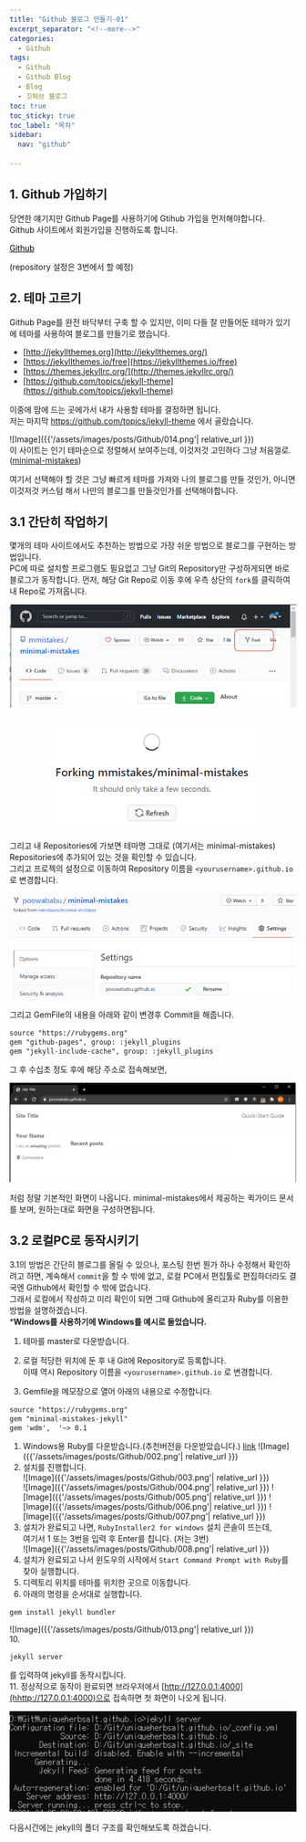 ```yaml
---
title: "Github 블로그 만들기-01"
excerpt_separator: "<!--more-->"
categories:
  - Github
tags:
  - Github
  - Github Blog
  - Blog
  - 깃허브 블로그
toc: true
toc_sticky: true
toc_label: "목차"
sidebar:
  nav: "github"

---
```

<style>
.portfolio-link, .portfolio-link:hover {color: #000;}
</style>

<script src="https://ajax.googleapis.com/ajax/libs/jquery/3.2.1/jquery.min.js"></script>   
<link href="//maxcdn.bootstrapcdn.com/font-awesome/4.2.0/css/font-awesome.min.css" rel="stylesheet">

## 1. Github 가입하기
당연한 얘기지만 Github Page를 사용하기에 Gtihub 가입을 먼저해야합니다.  
Github 사이트에서 회원가입을 진행하도록 합니다.
<div class="container-fluid">
  <div class="row-fluid">
    <div class="col-md-2 col-md-offset-4">
      <a href="https://github.com" class="portfolio-link" data-toggle="modal">
        <i class="fa fa-github fa-3x"></i>
        <p>Github</p>
      </a>
    </div>
  </div>
</div>
  
(repository 설정은 3번에서 할 예정)
  
  
## 2. 테마 고르기
Github Page를 완전 바닥부터 구축 할 수 있지만, 이미 다들 잘 만들어둔 테마가 있기에 테마를 사용하여 블로그를 만들기로 했습니다.  
* [http://jekyllthemes.org](http://jekyllthemes.org/)
* [https://jekyllthemes.io/free](https://jekyllthemes.io/free)
* [https://themes.jekyllrc.org/](http://themes.jekyllrc.org/)
* [https://github.com/topics/jekyll-theme](https://github.com/topics/jekyll-theme)

이중에 맘에 드는 곳에가서 내가 사용할 테마를 결정하면 됩니다.  
저는 마지막 https://github.com/topics/jekyll-theme 에서 골랐습니다.  
  
![Image]({{'/assets/images/posts/Github/014.png'| relative_url }})  
이 사이트는 인기 테마순으로 정렬해서 보여주는데, 이것저것 고민하다 그냥 처음껄로.([minimal-mistakes](https://github.com/mmistakes/minimal-mistakes))

여기서 선택해야 할 것은 그냥 빠르게 테마를 가져와 나의 블로그를 만들 것인가, 아니면 이것저것 커스텀 해서 나만의 블로그를 만들것인가를 선택해야합니다.

## 3.1 간단히 작업하기
몇개의 테마 사이트에서도 추천하는 방법으로 가장 쉬운 방법으로 블로그를 구현하는 방법입니다.  
PC에 따로 설치할 프로그램도 필요없고 그냥 Git의 Repository만 구성하게되면 바로 블로그가 동작합니다.
먼저, 해당 Git Repo로 이동 후에 우측 상단의 `fork`를 클릭하여 내 Repo로 가져옵니다.  

<p align="center">
<img src="/assets/images/posts/Github/015.png">
</p>
<p align="center">
<img src="/assets/images/posts/Github/016.png">
</p>

그리고 내 Repositories에 가보면 테마명 그대로 (여기서는 minimal-mistakes) Repositories에 추가되어 있는 것을 확인할 수 있습니다.  
그리고 프로젝의 설정으로 이동하여 Repository 이름을 `<yourusername>.github.io` 로 변경합니다.  
<p align="center">
<img src="/assets/images/posts/Github/017.png">
</p>
그리고 GemFile의 내용을 아래와 같이 변경후 Commit을 해줍니다.
  
```
source "https://rubygems.org"
gem "github-pages", group: :jekyll_plugins
gem "jekyll-include-cache", group: :jekyll_plugins
```
  
그 후 수십초 정도 후에 해당 주소로 접속해보면,
<p align="center">
<img src="/assets/images/posts/Github/018.png">
</p>
처럼 정말 기본적인 화면이 나옵니다.  
minimal-mistakes에서 제공하는 퀵가이드 문서를 보며, 원하는대로 화면을 구성하면됩니다.

## 3.2 로컬PC로 동작시키기
3.1의 방법은 간단히 블로그를 올릴 수 있으나, 포스팅 한번 뭔가 하나 수정해서 확인하려고 하면, 계속해서 `commit`을 할 수 밖에 없고, 로컬 PC에서 편집툴로 편집하더라도 결국엔 Github에서 확인할 수 밖에 없습니다.  
그래서 로컬에서 작성하고 미리 확인이 되면 그때 Github에 올리고자 Ruby를 이용한 방법을 설명하겠습니다.  
***Windows를 사용하기에 Windows를 예시로 들었습니다.**
1. 테마를 master로 다운받습니다.  
  
2. 로컬 적당한 위치에 둔 후 내 Git에 Repository로 등록합니다.  
  이때 역시 Repository 이름을 `<yourusername>.github.io` 로 변경합니다.  
  
3. Gemfile을 메모장으로 열어 아래의 내용으로 수정합니다.  
```
source "https://rubygems.org"
gem "minimal-mistakes-jekyll"
gem 'wdm',  '~> 0.1
```  
1. Windows용 Ruby를 다운받습니다.(추천버전을 다운받았습니다.) [link](https://rubyinstaller.org/)
![Image]({{'/assets/images/posts/Github/002.png'| relative_url }})   
5. 설치를 진행합니다.  
![Image]({{'/assets/images/posts/Github/003.png'| relative_url }})  
![Image]({{'/assets/images/posts/Github/004.png'| relative_url }}) 
![Image]({{'/assets/images/posts/Github/005.png'| relative_url }}) 
![Image]({{'/assets/images/posts/Github/006.png'| relative_url }}) 
![Image]({{'/assets/images/posts/Github/007.png'| relative_url }})  
6. 설치가 완료되고 나면, `RubyInstaller2 for windows` 설치 콘솔이 뜨는데,  
  여기서 1 또는 3번을 입력 후 Enter를 칩니다. (저는 3번)  
![Image]({{'/assets/images/posts/Github/008.png'| relative_url }})  
7. 설치가 완료되고 나서 윈도우의 시작에서 `Start Command Prompt with Ruby`를 찾아 실행합니다.  
8. 디렉토리 위치를 테마를 위치한 곳으로 이동합니다.  
9. 아래의 명령을 순서대로 실행합니다.  
```ruby
gem install jekyll bundler
```  
![Image]({{'/assets/images/posts/Github/013.png'| relative_url }})  
10. 
```
jekyll server
```  
를 입력하여 jekyll를 동작시킵니다.  
11. 정상적으로 동작이 완료되면 브라우저에서 [http://127.0.0.1:4000](hhttp://127.0.0.1:4000)으로 접속하면 첫 화면이 나오게 됩니다.
<p align="center">
<img src="/assets/images/posts/Github/019.png">
</p>  
  
다음시간에는 jekyll의 폴더 구조를 확인해보도록 하겠습니다.